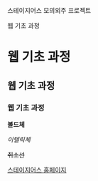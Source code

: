 <!-- Markdown -->

<!-- Markup 언어
쓰는데로 표현해주는 (연산이 없는 언어)
작성하는 내용을 html로 변경해줌
쉽게 html로 문서를 작성하게 해주는 언어 -->

스테이지어스 모의외주 프로젝트

웹 기초 과정

<!-- h태크 -->
# 웹 기초 과정 
## 웹 기초 과정
### 웹 기초 과정

**볼드체**

*이텔릭체*

~~취소선~~

<!-- a태그 -->
[스테이지어스 홈페이지](http://stageus.co.kr)





